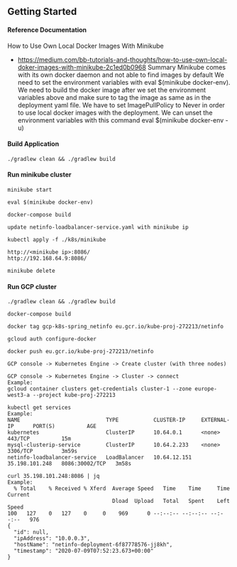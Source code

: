 ## Getting Started

#### Reference Documentation
How to Use Own Local Docker Images With Minikube
* https://medium.com/bb-tutorials-and-thoughts/how-to-use-own-local-doker-images-with-minikube-2c1ed0b0968
Summary
Minikube comes with its own docker daemon and not able to find images by default
We need to set the environment variables with eval $(minikube docker-env).
We need to build the docker image after we set the environment variables above and make sure to tag the image as same as in the deployment yaml file.
We have to set ImagePullPolicy to Never in order to use local docker images with the deployment.
We can unset the environment variables with this command eval $(minikube docker-env -u)

#### Build Application
```
./gradlew clean && ./gradlew build
```

#### Run minikube cluster
```
minikube start
```
```
eval $(minikube docker-env)
```
```
docker-compose build
```
```
update netinfo-loadbalancer-service.yaml with minikube ip
```
```
kubectl apply -f ./k8s/minikube
```
```
http://<minikube ip>:8086/
http://192.168.64.9:8086/
```
```
minikube delete
```

#### Run GCP cluster
```
./gradlew clean && ./gradlew build
```
```
docker-compose build
```
```
docker tag gcp-k8s-spring_netinfo eu.gcr.io/kube-proj-272213/netinfo
```
```
gcloud auth configure-docker
```
```
docker push eu.gcr.io/kube-proj-272213/netinfo
```
```
GCP console -> Kubernetes Engine -> Create cluster (with three nodes)
```
```
GCP console -> Kubernetes Engine -> Cluster -> connect 
Example:
gcloud container clusters get-credentials cluster-1 --zone europe-west3-a --project kube-proj-272213
```
```
kubectl get services
Example:
NAME                           TYPE           CLUSTER-IP     EXTERNAL-IP      PORT(S)          AGE
kubernetes                     ClusterIP      10.64.0.1      <none>           443/TCP          15m
mysql-clusterip-service        ClusterIP      10.64.2.233    <none>           3306/TCP         3m59s
netinfo-loadbalancer-service   LoadBalancer   10.64.12.151   35.198.101.248   8086:30002/TCP   3m58s
```
```
curl 35.198.101.248:8086 | jq
Example:
  % Total    % Received % Xferd  Average Speed   Time    Time     Time  Current
                                 Dload  Upload   Total   Spent    Left  Speed
100   127    0   127    0     0    969      0 --:--:-- --:--:-- --:--:--   976
{
  "id": null,
  "ipAddress": "10.0.0.3",
  "hostName": "netinfo-deployment-6f87778576-jj8kh",
  "timestamp": "2020-07-09T07:52:23.673+00:00"
}
```
